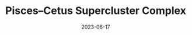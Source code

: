 ---
title: "Pisces–Cetus Supercluster Complex"
type: hashtag
date: 2023-06-17
hashtag: pisces-cetus-supercluster-complex
subdivision-of:
  - observable universe
tags:
  - astronomy
---